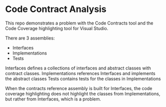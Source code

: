 Code Contract Analysis
======================

This repo demonstrates a problem with the Code Contracts tool and the Code Coverage highlighting tool for Visual Studio.

There are 3 assemblies:

* Interfaces
* Implementations
* Tests

Interfaces defines a collections of interfaces and abstract classes with contract classes. 
Implementations references Interfaces and implements the abstract classes
Tests contains tests for the classes in Implementations

When the contracts reference assembly is built for Interfaces, the code coverage highlighting does not highlight the classes from Implementations, but rather from Interfaces, which is a problem. 
